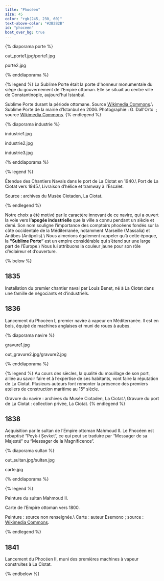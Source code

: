 ```yaml
---
title: "Phocéen"
size: 45
color: "rgb(245, 230, 60)"
text-above-color: "#2B2B2B"
id: "phoceen"
boat_over_bg: true
---
```


{% diaporama porte %}

out_porte1.jpg/porte1.jpg

porte2.jpg

{% enddiaporama %}

{% legend %}
La Sublime Porte était la porte d'honneur monumentale du siège du gouvernement de l'Empire ottoman. Elle se situait au centre ville de Constantinople, aujourd'hui Istanbul.

Sublime Porte durant la période ottomane. Source [Wikimedia Commons](https://commons.wikimedia.org/wiki/File:Bab-i_Ali.jpg).\\
Sublime Porte de la mairie d’Istanbul en 2006. Photographie&nbsp;: G. Dall'Orto &nbsp;; source [Wikimedia Commons](https://commons.wikimedia.org/wiki/File:DSC04009_Istanbul_-_La_Sublime_Porta_-_Foto_G._Dall%27Orto_25-5-2006.jpg).
{% endlegend %}

{% diaporama industrie %}

industrie1.jpg

industrie2.jpg

industrie3.jpg

{% enddiaporama %}

{% legend %}

Étendue des Chantiers Navals dans le port de La Ciotat en 1940.\\
Port de La Ciotat vers 1945.\\
Livraison d’hélice et tramway à l’Escalet.

Source&nbsp;: archives du Musée Ciotaden, La Ciotat.

{% endlegend %}

Notre choix a été motivé par le caractère innovant de ce navire, qui a ouvert la voie vers **l’apogée industrielle** que la ville a connu pendant un siècle et demi. Son nom souligne l’importance des comptoirs phocéens fondés sur la côte occidentale de la Méditerranée, notamment Marseille (Massalia) et Antibes (Antipolis).\\
Nous aimerions également rappeler qu’à cette époque, la **“Sublime Porte“** est un empire considérable qui s’étend sur une large part de l’Europe.\\
Nous lui attribuons la couleur jaune pour son rôle d’éclaireur et d’ouverture.

{% below %}

1835
----

Installation du premier chantier naval par Louis Benet, né à La Ciotat dans une famille de négociants et d’industriels.

1836
----

Lancement du Phocéen&nbsp;I, premier navire à vapeur en Méditerranée. Il est en bois, équipé de machines anglaises et muni de roues à aubes.

{% diaporama navire %}

gravure1.jpg

out_gravure2.jpg/gravure2.jpg

{% enddiaporama %}

{% legend %}
Au cours des siècles, la qualité du mouillage de son port, alliée au savoir faire et à l’expertise de ses habitants, vont faire la réputation de La Ciotat. Plusieurs auteurs font remonter la présence des premiers ateliers de construction maritime au 15ᵉ siècle.

Gravure du navire&nbsp;: archives du Musée Ciotaden, La Ciotat.\\
Gravure du port de La Ciotat&nbsp;: collection privée, La Ciotat.
{% endlegend %}


1838
--------------

Acquisition par le  sultan de l’Empire ottoman Mahmoud&nbsp;II. Le Phocéen est rebaptisé “Peyk-i Șevket“, ce qui peut se traduire par “Messager de sa Majesté“ ou “Messager de la Magnificence“.

{% diaporama sultan %}

out_sultan.jpg/sultan.jpg

carte.jpg

{% enddiaporama %}

{% legend %}

Peinture du sultan Mahmoud&nbsp;II.

Carte de l’Empire ottoman vers 1800.

Peinture&nbsp;: source non renseignée.\\
Carte&nbsp;: auteur Esemono&nbsp;; source&nbsp;: [Wikimedia Commons](https://commons.wikimedia.org/wiki/Main_Page?uselang=fr).

{% endlegend %}


1841
--------------

Lancement du Phocéen&nbsp;II, muni des premières machines à vapeur construites à La Ciotat.

{% endbelow %}
